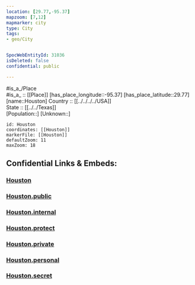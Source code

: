 ```yaml
---
location: [29.77,-95.37] 
mapzoom: [7,12] 
mapmarker: city 
type: City
tags:
- geo/City


SpocWebEntityId: 31036
isDeleted: false
confidential: public

---
```

#is_a_/Place  
#is_a_ :: [[Place]] 
[has_place_longitude::-95.37] 
[has_place_latitude::29.77] 
[name::Houston] 
Country :: [[../../../../USA]]  
State :: [[../../Texas]]  
[Population::] 
[Unknown::] 


```leaflet
id: Houston
coordinates: [[Houston]] 
markerFile: [[Houston]] 
defaultZoom: 11 
maxZoom: 18
```


## Confidential Links & Embeds: 

### [Houston](/_Standards/Earth/Continent/America~North/USA/USA~Mountain/Texas/counties~Texas/Harris,County/cities~Harris/Houston.md) 

### [Houston.public](/_public/Earth/Continent/America~North/USA/USA~Mountain/Texas/counties~Texas/Harris,County/cities~Harris/Houston.public.md) 

### [Houston.internal](/_internal/Earth/Continent/America~North/USA/USA~Mountain/Texas/counties~Texas/Harris,County/cities~Harris/Houston.internal.md) 

### [Houston.protect](/_protect/Earth/Continent/America~North/USA/USA~Mountain/Texas/counties~Texas/Harris,County/cities~Harris/Houston.protect.md) 

### [Houston.private](/_private/Earth/Continent/America~North/USA/USA~Mountain/Texas/counties~Texas/Harris,County/cities~Harris/Houston.private.md) 

### [Houston.personal](/_personal/Earth/Continent/America~North/USA/USA~Mountain/Texas/counties~Texas/Harris,County/cities~Harris/Houston.personal.md) 

### [Houston.secret](/_secret/Earth/Continent/America~North/USA/USA~Mountain/Texas/counties~Texas/Harris,County/cities~Harris/Houston.secret.md)


